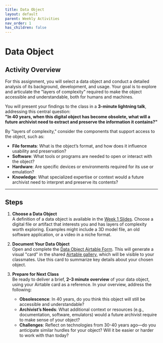 ```yaml
---
title: Data Object
layout: default
parent: Weekly Activities
nav_order: 1
has_children: false
---
```


# Data Object

## Activity Overview

For this assignment, you will select a data object and conduct a detailed analysis of its background, development, and usage. Your goal is to explore and articulate the "layers of complexity" required to make the object accessible and understandable, both for humans and machines. 

You will present your findings to the class in a **3-minute lightning talk**, addressing this central question:  
**"In 40 years, when this digital object has become obsolete, what will a future archivist need to extract and preserve the information it contains?"**

By "layers of complexity," consider the components that support access to the object, such as:
- **File formats**: What is the object’s format, and how does it influence usability and preservation?
- **Software**: What tools or programs are needed to open or interact with the object?
- **Hardware**: Are specific devices or environments required for its use or emulation?
- **Knowledge**: What specialized expertise or context would a future archivist need to interpret and preserve its contents?

---

## Steps

1. **Choose a Data Object**  
   A definition of a data object is available in the <a href="https://digital-archives.github.io/HISTGA1011/slides/week_01_slide_deck.html" target="_blank">Week 1 Slides</a>. Choose a digital file or artifact that interests you and has layers of complexity worth exploring. Examples might include a 3D model file, an old software application, or a video in a niche format.

2. **Document Your Data Object**  
   Open and complete the <a href="https://airtable.com/appX8QYrNyTDJDGmg/pag5PKEZC1XAvye3O/form" target="_blank">Data Object Airtable Form</a>. This will generate a visual "card" in the shared <a href="https://airtable.com/appX8QYrNyTDJDGmg/shrcCl043DAEFMjQe" target="_blank">Airtable gallery</a>, which will be visible to your classmates. Use this card to summarize key details about your chosen object.

3. **Prepare for Next Class**  
   Be ready to deliver a brief, **2–3 minute overview** of your data object, using your Airtable card as a reference. In your overview, address the following:  
   - **Obsolescence**: In 40 years, do you think this object will still be accessible and understandable?  
   - **Archivist’s Needs**: What additional context or resources (e.g., documentation, software, emulators) would a future archivist require to make sense of your object?  
   - **Challenges**: Reflect on technologies from 30-40 years ago—do you anticipate similar hurdles for your object? Will it be easier or harder to work with than today?

